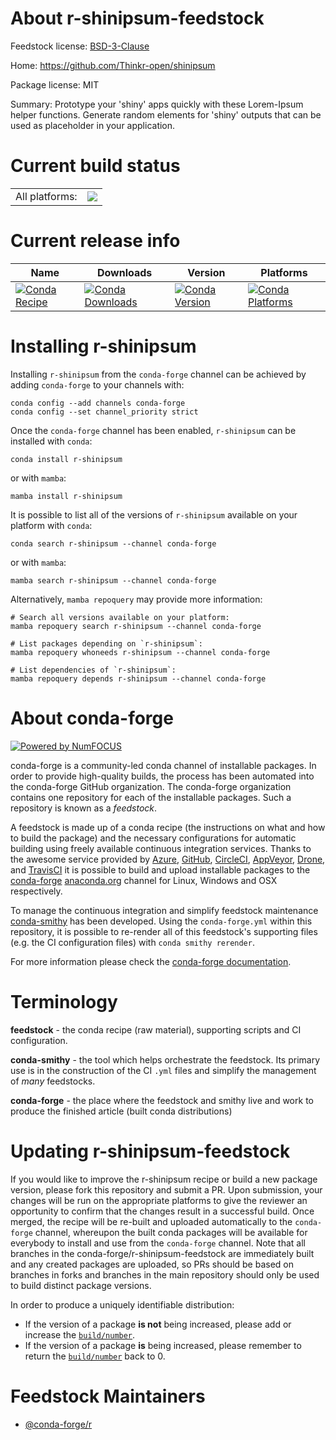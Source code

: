 About r-shinipsum-feedstock
===========================

Feedstock license: [BSD-3-Clause](https://github.com/conda-forge/r-shinipsum-feedstock/blob/main/LICENSE.txt)

Home: https://github.com/Thinkr-open/shinipsum

Package license: MIT

Summary: Prototype your 'shiny' apps quickly with these Lorem-Ipsum helper functions. Generate random elements for 'shiny' outputs that can be used as placeholder in your application.

Current build status
====================


<table><tr><td>All platforms:</td>
    <td>
      <a href="https://dev.azure.com/conda-forge/feedstock-builds/_build/latest?definitionId=19436&branchName=main">
        <img src="https://dev.azure.com/conda-forge/feedstock-builds/_apis/build/status/r-shinipsum-feedstock?branchName=main">
      </a>
    </td>
  </tr>
</table>

Current release info
====================

| Name | Downloads | Version | Platforms |
| --- | --- | --- | --- |
| [![Conda Recipe](https://img.shields.io/badge/recipe-r--shinipsum-green.svg)](https://anaconda.org/conda-forge/r-shinipsum) | [![Conda Downloads](https://img.shields.io/conda/dn/conda-forge/r-shinipsum.svg)](https://anaconda.org/conda-forge/r-shinipsum) | [![Conda Version](https://img.shields.io/conda/vn/conda-forge/r-shinipsum.svg)](https://anaconda.org/conda-forge/r-shinipsum) | [![Conda Platforms](https://img.shields.io/conda/pn/conda-forge/r-shinipsum.svg)](https://anaconda.org/conda-forge/r-shinipsum) |

Installing r-shinipsum
======================

Installing `r-shinipsum` from the `conda-forge` channel can be achieved by adding `conda-forge` to your channels with:

```
conda config --add channels conda-forge
conda config --set channel_priority strict
```

Once the `conda-forge` channel has been enabled, `r-shinipsum` can be installed with `conda`:

```
conda install r-shinipsum
```

or with `mamba`:

```
mamba install r-shinipsum
```

It is possible to list all of the versions of `r-shinipsum` available on your platform with `conda`:

```
conda search r-shinipsum --channel conda-forge
```

or with `mamba`:

```
mamba search r-shinipsum --channel conda-forge
```

Alternatively, `mamba repoquery` may provide more information:

```
# Search all versions available on your platform:
mamba repoquery search r-shinipsum --channel conda-forge

# List packages depending on `r-shinipsum`:
mamba repoquery whoneeds r-shinipsum --channel conda-forge

# List dependencies of `r-shinipsum`:
mamba repoquery depends r-shinipsum --channel conda-forge
```


About conda-forge
=================

[![Powered by
NumFOCUS](https://img.shields.io/badge/powered%20by-NumFOCUS-orange.svg?style=flat&colorA=E1523D&colorB=007D8A)](https://numfocus.org)

conda-forge is a community-led conda channel of installable packages.
In order to provide high-quality builds, the process has been automated into the
conda-forge GitHub organization. The conda-forge organization contains one repository
for each of the installable packages. Such a repository is known as a *feedstock*.

A feedstock is made up of a conda recipe (the instructions on what and how to build
the package) and the necessary configurations for automatic building using freely
available continuous integration services. Thanks to the awesome service provided by
[Azure](https://azure.microsoft.com/en-us/services/devops/), [GitHub](https://github.com/),
[CircleCI](https://circleci.com/), [AppVeyor](https://www.appveyor.com/),
[Drone](https://cloud.drone.io/welcome), and [TravisCI](https://travis-ci.com/)
it is possible to build and upload installable packages to the
[conda-forge](https://anaconda.org/conda-forge) [anaconda.org](https://anaconda.org/)
channel for Linux, Windows and OSX respectively.

To manage the continuous integration and simplify feedstock maintenance
[conda-smithy](https://github.com/conda-forge/conda-smithy) has been developed.
Using the ``conda-forge.yml`` within this repository, it is possible to re-render all of
this feedstock's supporting files (e.g. the CI configuration files) with ``conda smithy rerender``.

For more information please check the [conda-forge documentation](https://conda-forge.org/docs/).

Terminology
===========

**feedstock** - the conda recipe (raw material), supporting scripts and CI configuration.

**conda-smithy** - the tool which helps orchestrate the feedstock.
                   Its primary use is in the construction of the CI ``.yml`` files
                   and simplify the management of *many* feedstocks.

**conda-forge** - the place where the feedstock and smithy live and work to
                  produce the finished article (built conda distributions)


Updating r-shinipsum-feedstock
==============================

If you would like to improve the r-shinipsum recipe or build a new
package version, please fork this repository and submit a PR. Upon submission,
your changes will be run on the appropriate platforms to give the reviewer an
opportunity to confirm that the changes result in a successful build. Once
merged, the recipe will be re-built and uploaded automatically to the
`conda-forge` channel, whereupon the built conda packages will be available for
everybody to install and use from the `conda-forge` channel.
Note that all branches in the conda-forge/r-shinipsum-feedstock are
immediately built and any created packages are uploaded, so PRs should be based
on branches in forks and branches in the main repository should only be used to
build distinct package versions.

In order to produce a uniquely identifiable distribution:
 * If the version of a package **is not** being increased, please add or increase
   the [``build/number``](https://docs.conda.io/projects/conda-build/en/latest/resources/define-metadata.html#build-number-and-string).
 * If the version of a package **is** being increased, please remember to return
   the [``build/number``](https://docs.conda.io/projects/conda-build/en/latest/resources/define-metadata.html#build-number-and-string)
   back to 0.

Feedstock Maintainers
=====================

* [@conda-forge/r](https://github.com/orgs/conda-forge/teams/r/)

